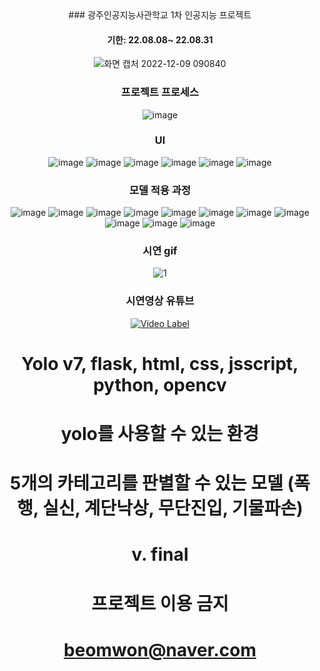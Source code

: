 <div align="center">
### 광주인공지능사관학교 1차 인공지능 프로젝트
  
#### 기한: 22.08.08~ 22.08.31
  
![화면 캡처 2022-12-09 090840](https://user-images.githubusercontent.com/38881094/206592864-fd846264-10c9-47f3-9a8c-d93af3621cb9.jpg)

### 프로젝트 프로세스
![image](https://user-images.githubusercontent.com/38881094/206593328-67cf3c82-61cf-4231-9766-409d2634f0e3.png)

### UI
![image](https://user-images.githubusercontent.com/38881094/206594014-8a9c2948-512b-4982-adcf-f4bae84b99df.png)
![image](https://user-images.githubusercontent.com/38881094/206594071-2783ac12-e3da-4612-b807-e6d95a211176.png)
![image](https://user-images.githubusercontent.com/38881094/206594133-ecad8158-55c6-4daa-ad39-bad42588e7c8.png)
![image](https://user-images.githubusercontent.com/38881094/206594151-72a5ec86-0fdd-4e06-915e-5dfeff26664e.png)
![image](https://user-images.githubusercontent.com/38881094/206594173-146e8827-1485-4c84-83d0-324b8ed824c1.png)
![image](https://user-images.githubusercontent.com/38881094/206594189-764ce1bc-53aa-44f3-84cd-be43b06e4f2d.png)

### 모델 적용 과정

![image](https://user-images.githubusercontent.com/38881094/206594274-62d5a343-88fc-42af-a771-89d3aa541dab.png)
![image](https://user-images.githubusercontent.com/38881094/206594315-9887b9d6-a674-4f08-a12b-63120f931991.png)
![image](https://user-images.githubusercontent.com/38881094/206594347-c2878b0b-08aa-4d9e-95ca-19cb9577a97c.png)
![image](https://user-images.githubusercontent.com/38881094/206594377-3e634718-108c-4c77-ad69-3b25157c7b1f.png)
![image](https://user-images.githubusercontent.com/38881094/206594658-b7c6023b-9f4d-480c-b1c3-c11ca065f16f.png)
![image](https://user-images.githubusercontent.com/38881094/206594715-6cb3f6b1-73d9-471c-9161-10f976a2d575.png)
![image](https://user-images.githubusercontent.com/38881094/206594738-05b7fed8-35f4-4561-84b8-6532ad471006.png)
![image](https://user-images.githubusercontent.com/38881094/206594788-7b1b33fe-b342-4052-bbb7-23dbf5cfcc32.png)
![image](https://user-images.githubusercontent.com/38881094/206594933-7854133a-560f-41d7-a4e0-95ace86e8dd7.png)
![image](https://user-images.githubusercontent.com/38881094/206594955-7890a3c5-5e22-4270-b40d-4ef291b6122c.png)
![image](https://user-images.githubusercontent.com/38881094/206594980-5f6b719d-cb47-4ce1-aeff-5fde6f1b931d.png)

### 시연 gif
![1](https://user-images.githubusercontent.com/38881094/206601179-5716677c-7c87-413f-a9fb-fda0fe0d5f68.gif)
### 시연영상 유튜브
[![Video Label](http://img.youtube.com/vi/CGDPX-WUmPM/0.jpg)](https://www.youtube.com/watch?v=CGDPX-WUmPM)
# Yolo v7, flask, html, css, jsscript, python, opencv
# yolo를 사용할 수 있는 환경
# 5개의 카테고리를 판별할 수 있는 모델 (폭행, 실신, 계단낙상, 무단진입, 기물파손)
# v. final
# 프로젝트 이용 금지
# beomwon@naver.com

</div>
